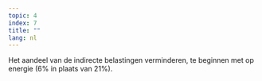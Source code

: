 ```yaml
---
topic: 4
index: 7
title: ""
lang: nl
---
```

Het aandeel van de indirecte belastingen verminderen, te beginnen met op
energie (6% in plaats van 21%).
